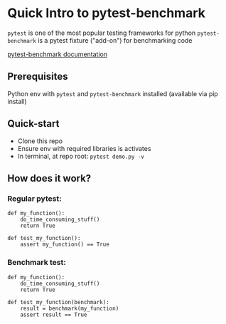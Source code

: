 # Quick Intro to pytest-benchmark

`pytest` is one of the most popular testing frameworks for python
`pytest-benchmark` is a pytest fixture ("add-on") for benchmarking code

[pytest-benchmark documentation](https://pytest-benchmark.readthedocs.io/en/latest/index.html)

## Prerequisites
Python env with `pytest` and `pytest-benchmark` installed (available via pip install)

## Quick-start
- Clone this repo
- Ensure env with required libraries is activates
- In terminal, at repo root: `pytest demo.py -v`


## How does it work?
### Regular pytest:
    def my_function():
        do_time_consuming_stuff()
        return True
        
    def test_my_function():
        assert my_function() == True

### Benchmark test:
    def my_function():
        do_time_consuming_stuff()
        return True
        
    def test_my_function(benchmark):
        result = benchmark(my_function)
        assert result == True
